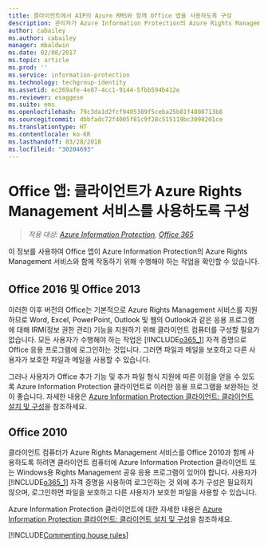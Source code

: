 ```yaml
---
title: 클라이언트에서 AIP의 Azure RMS와 함께 Office 앱을 사용하도록 구성
description: 관리자가 Azure Information Protection의 Azure Rights Management 서비스에서 작동하도록 Office 앱을 구성하는 방법 및 지침을 제공합니다.
author: cabailey
ms.author: cabailey
manager: mbaldwin
ms.date: 02/08/2017
ms.topic: article
ms.prod: ''
ms.service: information-protection
ms.technology: techgroup-identity
ms.assetid: ec269afe-4e87-4cc1-9144-5fbb594b412e
ms.reviewer: esaggese
ms.suite: ems
ms.openlocfilehash: 79c3da1d2fcf9405389f5ceba25b81f4808713b8
ms.sourcegitcommit: dbbfadc72f4005f81c9f28c515119bc3098201ce
ms.translationtype: HT
ms.contentlocale: ko-KR
ms.lasthandoff: 03/28/2018
ms.locfileid: "30204693"
---
```

# <a name="office-apps-configuration-for-clients-to-use-the-azure-rights-management-service"></a>Office 앱: 클라이언트가 Azure Rights Management 서비스를 사용하도록 구성

>*적용 대상: [Azure Information Protection](https://azure.microsoft.com/pricing/details/information-protection), [Office 365](http://download.microsoft.com/download/E/C/F/ECF42E71-4EC0-48FF-AA00-577AC14D5B5C/Azure_Information_Protection_licensing_datasheet_EN-US.pdf)*


이 정보를 사용하여 Office 앱이 Azure Information Protection의 Azure Rights Management 서비스와 함께 작동하기 위해 수행해야 하는 작업을 확인할 수 있습니다.

## <a name="office-2016-and-office-2013"></a>Office 2016 및 Office 2013
이러한 이후 버전의 Office는 기본적으로 Azure Rights Management 서비스를 지원하므로 Word, Excel, PowerPoint, Outlook 및 웹의 Outlook과 같은 응용 프로그램에 대해 IRM(정보 권한 관리) 기능을 지원하기 위해 클라이언트 컴퓨터를 구성할 필요가 없습니다. 모든 사용자가 수행해야 하는 작업은 [!INCLUDE[o365_1](../includes/o365_1_md.md)] 자격 증명으로 Office 응용 프로그램에 로그인하는 것입니다. 그러면 파일과 메일을 보호하고 다른 사용자가 보호한 파일과 메일을 사용할 수 있습니다.

그러나 사용자가 Office 추가 기능 및 추가 파일 형식 지원에 따른 이점을 얻을 수 있도록 Azure Information Protection 클라이언트로 이러한 응용 프로그램을 보완하는 것이 좋습니다. 자세한 내용은 [Azure Information Protection 클라이언트: 클라이언트 설치 및 구성](configure-client.md)을 참조하세요.

## <a name="office-2010"></a>Office 2010
클라이언트 컴퓨터가 Azure Rights Management 서비스를 Office 2010과 함께 사용하도록 하려면 클라이언트 컴퓨터에 Azure Information Protection 클라이언트 또는 Windows용 Rights Management 공유 응용 프로그램이 있어야 합니다. 사용자가 [!INCLUDE[o365_1](../includes/o365_1_md.md)] 자격 증명을 사용하여 로그인하는 것 외에 추가 구성은 필요하지 않으며, 로그인하면 파일을 보호하고 다른 사용자가 보호한 파일을 사용할 수 있습니다.

Azure Information Protection 클라이언트에 대한 자세한 내용은 [Azure Information Protection 클라이언트: 클라이언트 설치 및 구성](configure-client.md)을 참조하세요.

[!INCLUDE[Commenting house rules](../includes/houserules.md)]
